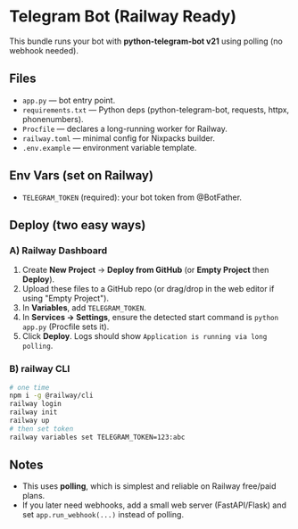 
# Telegram Bot (Railway Ready)

This bundle runs your bot with **python-telegram-bot v21** using polling (no webhook needed).

## Files
- `app.py` — bot entry point.
- `requirements.txt` — Python deps (python-telegram-bot, requests, httpx, phonenumbers).
- `Procfile` — declares a long-running worker for Railway.
- `railway.toml` — minimal config for Nixpacks builder.
- `.env.example` — environment variable template.

## Env Vars (set on Railway)
- `TELEGRAM_TOKEN` (required): your bot token from @BotFather.

## Deploy (two easy ways)

### A) Railway Dashboard
1. Create **New Project** → **Deploy from GitHub** (or **Empty Project** then **Deploy**).
2. Upload these files to a GitHub repo (or drag/drop in the web editor if using "Empty Project").
3. In **Variables**, add `TELEGRAM_TOKEN`.
4. In **Services → Settings**, ensure the detected start command is `python app.py` (Procfile sets it).
5. Click **Deploy**. Logs should show `Application is running via long polling`.

### B) railway CLI
```bash
# one time
npm i -g @railway/cli
railway login
railway init
railway up
# then set token
railway variables set TELEGRAM_TOKEN=123:abc
```

## Notes
- This uses **polling**, which is simplest and reliable on Railway free/paid plans.
- If you later need webhooks, add a small web server (FastAPI/Flask) and set `app.run_webhook(...)` instead of polling.
